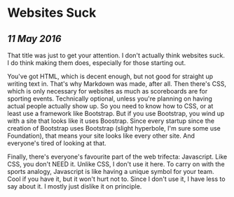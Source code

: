 Websites Suck
=============

*11 May 2016*
-------------

That title was just to get your attention.
I don't actually think websites suck.
I do think making them does, especially for those starting out.

You've got HTML, which is decent enough, but not good for straight up writing text in.
That's why Markdown was made, after all.
Then there's CSS, which is only necessary for websites as much as scoreboards are for sporting events.
Technically optional, unless you're planning on having actual people actually show up.
So you need to know how to CSS, or at least use a framework like Bootstrap.
But if you use Bootstrap, you wind up with a site that looks like it uses Boostrap.
Since every startup since the creation of Bootstrap uses Bootstrap (slight hyperbole, I'm sure some use Foundation), that means your site looks like every other site.
And everyone's tired of looking at that.

Finally, there's everyone's favourite part of the web trifecta: Javascript.
Like CSS, you don't NEED it.
Unlike CSS, I don't use it here.
To carry on with the sports analogy, Javascript is like having a unique symbol for your team.
Cool if you have it, but it won't hurt not to.
Since I don't use it, I have less to say about it.
I mostly just dislike it on principle.
